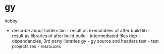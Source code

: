# gy
hobby

* describe about folders
bin - result as executables of after build
lib - result as libraries of after build
build - intermediated files
dep - dependancies, 3rd party libraries
gy - gy source and headers
test - test projects
res - resrouces
